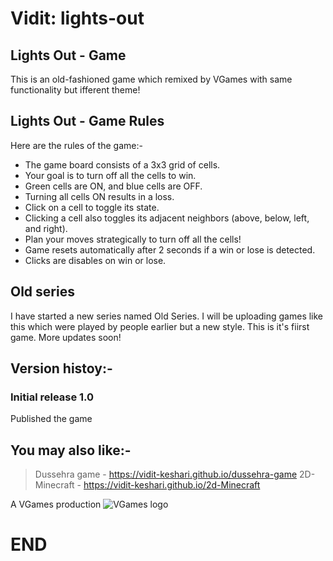 # Vidit: lights-out
## Lights Out - Game
This is an old-fashioned game which remixed by VGames with same functionality but ifferent theme!

## Lights Out - Game Rules
Here are the rules of the game:-
- The game board consists of a 3x3 grid of cells.
- Your goal is to turn off all the cells to win.
- Green cells are ON, and blue cells are OFF.
- Turning all cells ON results in a loss.
- Click on a cell to toggle its state.
- Clicking a cell also toggles its adjacent neighbors (above, below, left, and right).
- Plan your moves strategically to turn off all the cells!
- Game resets automatically after 2 seconds if a win or lose is detected.
- Clicks are disables on win or lose.

## Old series
I have started a new series named Old Series. I will be uploading games like this which were played by people earlier but a new style.
This is it's fiirst game.
More updates soon!

## Version histoy:-
### Initial release 1.0
Published the game

## You may also like:-
> Dussehra game - https://vidit-keshari.github.io/dussehra-game
> 2D-Minecraft - https://vidit-keshari.github.io/2d-Minecraft

A VGames production
![VGames logo](https://github.com/user-attachments/assets/78de385e-f51f-4c4a-8f83-b54cbcd5990b)

# END
